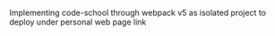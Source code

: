 Implementing code-school through webpack v5 as isolated project to deploy under personal web page link
